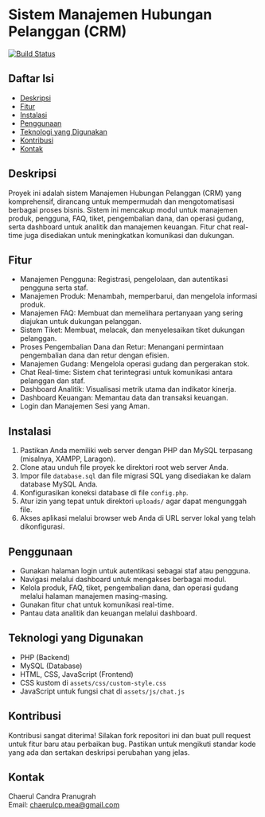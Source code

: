 # Sistem Manajemen Hubungan Pelanggan (CRM)

[![Build Status](https://img.shields.io/badge/build-passing-brightgreen)](https://example.com)


## Daftar Isi
- [Deskripsi](#deskripsi)
- [Fitur](#fitur)
- [Instalasi](#instalasi)
- [Penggunaan](#penggunaan)
- [Teknologi yang Digunakan](#teknologi-yang-digunakan)
- [Kontribusi](#kontribusi)
- [Kontak](#kontak)

## Deskripsi
Proyek ini adalah sistem Manajemen Hubungan Pelanggan (CRM) yang komprehensif, dirancang untuk mempermudah dan mengotomatisasi berbagai proses bisnis. Sistem ini mencakup modul untuk manajemen produk, pengguna, FAQ, tiket, pengembalian dana, dan operasi gudang, serta dashboard untuk analitik dan manajemen keuangan. Fitur chat real-time juga disediakan untuk meningkatkan komunikasi dan dukungan.

## Fitur
- Manajemen Pengguna: Registrasi, pengelolaan, dan autentikasi pengguna serta staf.
- Manajemen Produk: Menambah, memperbarui, dan mengelola informasi produk.
- Manajemen FAQ: Membuat dan memelihara pertanyaan yang sering diajukan untuk dukungan pelanggan.
- Sistem Tiket: Membuat, melacak, dan menyelesaikan tiket dukungan pelanggan.
- Proses Pengembalian Dana dan Retur: Menangani permintaan pengembalian dana dan retur dengan efisien.
- Manajemen Gudang: Mengelola operasi gudang dan pergerakan stok.
- Chat Real-time: Sistem chat terintegrasi untuk komunikasi antara pelanggan dan staf.
- Dashboard Analitik: Visualisasi metrik utama dan indikator kinerja.
- Dashboard Keuangan: Memantau data dan transaksi keuangan.
- Login dan Manajemen Sesi yang Aman.

## Instalasi
1. Pastikan Anda memiliki web server dengan PHP dan MySQL terpasang (misalnya, XAMPP, Laragon).
2. Clone atau unduh file proyek ke direktori root web server Anda.
3. Impor file `database.sql` dan file migrasi SQL yang disediakan ke dalam database MySQL Anda.
4. Konfigurasikan koneksi database di file `config.php`.
5. Atur izin yang tepat untuk direktori `uploads/` agar dapat mengunggah file.
6. Akses aplikasi melalui browser web Anda di URL server lokal yang telah dikonfigurasi.

## Penggunaan
- Gunakan halaman login untuk autentikasi sebagai staf atau pengguna.
- Navigasi melalui dashboard untuk mengakses berbagai modul.
- Kelola produk, FAQ, tiket, pengembalian dana, dan operasi gudang melalui halaman manajemen masing-masing.
- Gunakan fitur chat untuk komunikasi real-time.
- Pantau data analitik dan keuangan melalui dashboard.

## Teknologi yang Digunakan
- PHP (Backend)
- MySQL (Database)
- HTML, CSS, JavaScript (Frontend)
- CSS kustom di `assets/css/custom-style.css`
- JavaScript untuk fungsi chat di `assets/js/chat.js`

## Kontribusi
Kontribusi sangat diterima! Silakan fork repositori ini dan buat pull request untuk fitur baru atau perbaikan bug. Pastikan untuk mengikuti standar kode yang ada dan sertakan deskripsi perubahan yang jelas.

## Kontak
Chaerul Candra Pranugrah  
Email: chaerulcp.mea@gmail.com

